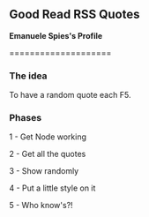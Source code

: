 ## Good Read RSS Quotes
**Emanuele Spies's Profile**

====================
### The idea
To have a random quote each F5.

### Phases
1 - Get Node working

2 - Get all the quotes

3 - Show randomly 

4 - Put a little style on it

5 - Who know's?!